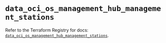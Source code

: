 # `data_oci_os_management_hub_management_stations`

Refer to the Terraform Registry for docs: [`data_oci_os_management_hub_management_stations`](https://registry.terraform.io/providers/oracle/oci/6.18.0/docs/data-sources/os_management_hub_management_stations).
